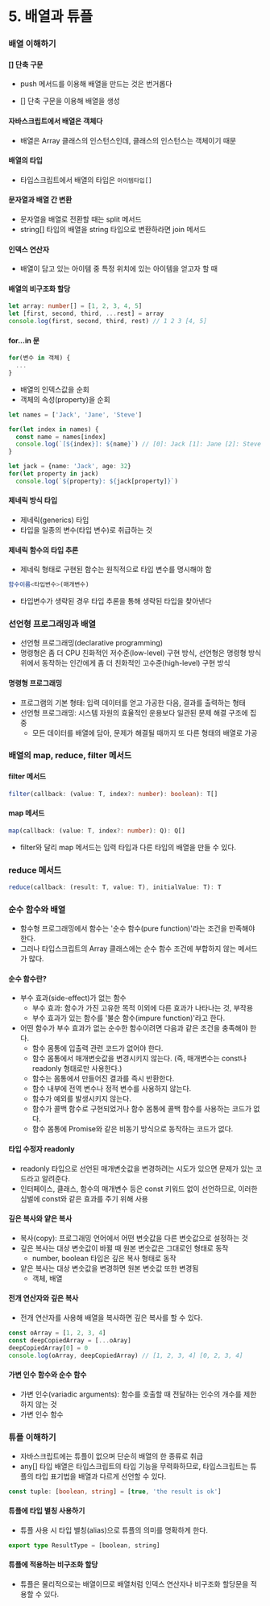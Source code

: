 # 5. 배열과 튜플

### 배열 이해하기

#### [] 단축 구문

- push 메서드를 이용해 배열을 만드는 것은 번거롭다

- [] 단축 구문을 이용해 배열을 생성

#### 자바스크립트에서 배열은 객체다

- 배열은 Array 클래스의 인스턴스인데, 클래스의 인스턴스는 객체이기 때문

#### 배열의 타입

- 타입스크립트에서 배열의 타입은 `아이템타입[]`

#### 문자열과 배열 간 변환

- 문자열을 배열로 전환할 때는 split 메서드
- string[] 타입의 배열을 string 타입으로 변환하라면 join 메서드

#### 인덱스 연산자

- 배열이 담고 있는 아이템 중 특정 위치에 있는 아이템을 얻고자 할 때

#### 배열의 비구조화 할당

```typescript
let array: number[] = [1, 2, 3, 4, 5]
let [first, second, third, ...rest] = array
console.log(first, second, third, rest) // 1 2 3 [4, 5]
```

#### for...in 문

```typescript
for(변수 in 객체) {
  ...
}
```

- 배열의 인덱스값을 순회
- 객체의 속성(property)을 순회

```typescript
let names = ['Jack', 'Jane', 'Steve']

for(let index in names) {
  const name = names[index]
  console.log(`[${index}]: ${name}`) // [0]: Jack [1]: Jane [2]: Steve
}

let jack = {name: 'Jack', age: 32}
for(let property in jack)
  console.log(`${property}: ${jack[property]}`)
```

#### 제네릭 방식 타입

- 제네릭(generics) 타입
- 타입을 일종의 변수(타입 변수)로 취급하는 것

#### 제네릭 함수의 타입 추론

- 제네릭 형태로 구현된 함수는 원칙적으로 타입 변수를 명시해야 함

```typescript
함수이름<타입변수>(매개변수)
```

- 타입변수가 생략된 경우 타입 추론을 통해 생략된 타입을 찾아낸다



### 선언형 프로그래밍과 배열

- 선언형 프로그래밍(declarative programming)
- 명령형은 좀 더 CPU 친화적인 저수준(low-level) 구현 방식, 선언형은 명령형 방식 위에서 동작하는 인간에게 좀 더 친화적인 고수준(high-level) 구현 방식

#### 명령형 프로그래밍

- 프로그램의 기본 형태: 입력 데이터를 얻고 가공한 다음, 결과를 출력하는 형태
- 선언형 프로그래밍: 시스템 자원의 효율적인 운용보다 일관된 문제 해결 구조에 집중
  - 모든 데이터를 배열에 담아, 문제가 해결될 때까지 또 다른 형태의 배열로 가공



### 배열의 map, reduce, filter 메서드

#### filter 메서드

```typescript
filter(callback: (value: T, index?: number): boolean): T[]
```

#### map 메서드

```typescript
map(callback: (value: T, index?: number): Q): Q[]
```

- filter와 달리 map 메서드는 입력 타입과 다른 타입의 배열을 만들 수 있다.

### reduce 메서드

```typescript
reduce(callback: (result: T, value: T), initialValue: T): T
```



### 순수 함수와 배열

- 함수형 프로그래밍에서 함수는 '순수 함수(pure function)'라는 조건을 만족해야 한다.
- 그러나 타입스크립트의 Array 클래스에는 순수 함수 조건에 부합하지 않는 메서드가 많다.

#### 순수 함수란?

- 부수 효과(side-effect)가 없는 함수
  - 부수 효과: 함수가 가진 고유한 목적 이외에 다른 효과가 나타나는 것, 부작용
  - 부수 효과가 있는 함수를 '불순 함수(impure function)'라고 한다.
- 어떤 함수가 부수 효과가 없는 순수한 함수이려면 다음과 같은 조건을 충족해야 한다.
  - 함수 몸통에 입출력 관련 코드가 없어야 한다.
  - 함수 몸통에서 매개변숫값을 변경시키지 않는다. (즉, 매개변수는 const나 readonly 형태로만 사용한다.)
  - 함수는 몸통에서 만들어진 결과를 즉시 반환한다.
  - 함수 내부에 전역 변수나 정적 변수를 사용하지 않는다.
  - 함수가 예외를 발생시키지 않는다.
  - 함수가 콜백 함수로 구현되었거나 함수 몸통에 콜백 함수를 사용하는 코드가 없다.
  - 함수 몸통에 Promise와 같은 비동기 방식으로 동작하는 코드가 없다.

#### 타입 수정자 readonly

- readonly 타입으로 선언된 매개변숫값을 변경하려는 시도가 있으면 문제가 있는 코드라고 알려준다.
- 인터페이스, 클래스, 함수의 매개변수 등은 const 키워드 없이 선언하므로, 이러한 심벌에 const와 같은 효과를 주기 위해 사용

#### 깊은 복사와 얕은 복사

- 복사(copy): 프로그래밍 언어에서 어떤 변숫값을 다른 변숫값으로 설정하는 것
- 깊은 복사는 대상 변숫값이 바뀔 때 원본 변숫값은 그대로인 형태로 동작
  - number, boolean 타입은 깊은 복사 형태로 동작
- 얕은 복사는 대상 변숫값을 변경하면 원본 변숫값 또한 변경됨
  - 객체, 배열

#### 전개 연산자와 깊은 복사

- 전개 연산자를 사용해 배열을 복사하면 깊은 복사를 할 수 있다.

```typescript
const oArray = [1, 2, 3, 4]
const deepCopiedArray = [...oAray]
deepCopiedArray[0] = 0
console.log(oArray, deepCopiedArray) // [1, 2, 3, 4] [0, 2, 3, 4]
```

#### 가변 인수 함수와 순수 함수

- 가변 인수(variadic arguments): 함수를 호출할 때 전달하는 인수의 개수를 제한하지 않는 것
- 가변 인수 함수



### 튜플 이해하기

- 자바스크립트에는 튜플이 없으며 단순히 배열의 한 종류로 취급
- any[] 타입 배열은 타입스크립트의 타입 기능을 무력화하므로, 타입스크립트는 튜플의 타입 표기법을 배열과 다르게 선언할 수 있다.

```typescript
const tuple: [boolean, string] = [true, 'the result is ok']
```

#### 튜플에 타입 별칭 사용하기

- 튜플 사용 시 타입 별칭(alias)으로 튜플의 의미를 명확하게 한다.

```typescript
export type ResultType = [boolean, string]
```

#### 튜플에 적용하는 비구조화 할당

- 튜플은 물리적으로는 배열이므로 배열처럼 인덱스 연산자나 비구조화 할당문을 적용할 수 있다.




